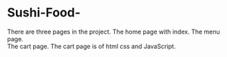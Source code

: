 # Sushi-Food- 
There are three pages in the project. 
The home page with index. 
The menu page.  
The cart page. 
The cart page is of html css and JavaScript.
